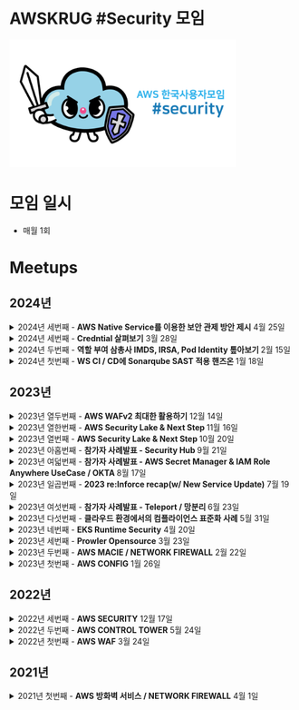 # AWSKRUG #Security 모임 

<img src="https://github.com/awskrug/awskrug-digital-assets/raw/master/gurumi/security/security.png" width="400"/>

# 모임 일시
  - 매월 1회 

# Meetups


## 2024년

<details>
  <summary>2024년 세번째 - <b>AWS Native Service를 이용한 보안 관제 방안 제시</b> 4월 25일</summary>

  ### `발표 내용`
   *  AWS Native Service를 이용한 보안 관제 방안 제시 - 정하윤 (AWS)

</details>

<details>
  <summary>2024년 세번째 - <b>Credntial 살펴보기</b> 3월 28일</summary>

  ### `발표 내용`
   *  Credntial 살펴보기 - 김동현 (Cremit)

</details>

<details>
  <summary>2024년 두번째 - <b>역할 부여 삼총사 IMDS, IRSA, Pod Identity 톺아보기 </b> 2월 15일</summary>

  ### `발표 내용`
   *  워크로드에 역할을 부여하는 삼총사 IMDS, IRSA, Pod Identity에 대해 깊이 알아보고 어떻게 보안을 적용하면 좋을지 살펴봅니다. - 천강민 (카카오뱅크)

</details>

<details>
  <summary>2024년 첫번째 - <b>WS CI / CD에 Sonarqube SAST 적용 핸즈온 </b> 1월 18일</summary>

  ### `발표 내용`
   *  AWS CI / CD에 Sonarqube SAST 적용 핸즈온 - 이지영 (백패커)

</details>

## 2023년


<details>
  <summary>2023년 열두번째 - <b>AWS WAFv2 최대한 활용하기</b> 12월 14일</summary>

  ### `발표 내용`
   *  AWS WAFv2 최대한 활용하기 - 씬커 (AWS 보안소모임 유저)

</details>

<details>
  <summary>2023년 열한번째 - <b>AWS Security Lake & Next Step </b> 11월 16일</summary>

  ### `발표 내용`
   *  AWS 리소스 구성 시각화(AWS CONFIG / QUICKSIGHT 활용) - 한태경(AWS)
</details>

<details>
  <summary>2023년 열번째 - <b>AWS Security Lake & Next Step </b> 10월 20일</summary>

  ### `발표 내용`
   * AWS 의 Security Lake의 구성방안과 그 이후 고려사항 - 한현상(AWS)
</details>

<details>
  <summary>2023년 아홉번째 - <b>참가자 사례발표 - Security Hub </b> 9월 21일</summary>

  ### `발표 내용`
   * Security Hub 어디까지 써봤니?- 김대곤(AWS)
</details>

<details>
  <summary>2023년 여덟번째 - <b>참가자 사례발표 - AWS Secret Manager & IAM Role Anywhere UseCase / OKTA </b> 8월 17일</summary>

  ### `발표 내용`
   * AWS Secret Manager & IAM Role Anywhere UseCase - 신동수(AWS)
   * Okta로 AWS Multi-Account 환경 관리하기 - Tony (AWS 보안소모임 유저)
</details>

<details>
  <summary>2023년 일곱번째 - <b>2023 re:Inforce recap(w/ New Service Update)</b> 7월 19일</summary>

  ### `발표 내용`
   * 2023 re:Inforce recap(w/ New Service Update) - 신은수(AWS)
</details>

<details>
  <summary>2023년 여섯번째 - <b>참가자 사례발표 - Teleport / 망분리 </b> 6월 23일</summary>

  ### `발표 내용`
   * 오픈소스 접근제어 솔루션인 teleport 도입 검토 후기 및 고찰 - Jin (AWS 보안소모임 유저)
   * AWS Native 서비스를 이용한 망분리 환경 구축/운영 노하우와 한계 - 씬커 (AWS 보안소모임 유저)
</details>

<details>
  <summary>2023년 다섯번째 - <b>클라우드 환경에서의 컴플라이언스 표준화 사례</b> 5월 31일</summary>

  ### `발표 내용`
   * 클라우드 환경에서의 컴플라이언스 표준화 사례 - “NIST CSF” 를 활용한 클라우드에서의 표준 운영 방안 전략 - 장현호(AWS 보안소모임 오거나이저)
</details>

<details>
  <summary>2023년 네번째 - <b>EKS Runtime Security</b> 4월 20일</summary>

  ### `발표 내용`
   * EKS Runtime Security - Falco를 중심으로 - 이지영(백패커)
</details>

<details>
  <summary>2023년 세번째 - <b>Prowler Opensource</b> 3월 23일</summary>

  ### `발표 내용`
   * Prowler 오픈소스 소개 - 최재욱(AWS)
</details>

<details>
  <summary>2023년 두번째 - <b>AWS MACIE / NETWORK FIREWALL</b> 2월 22일</summary>

  ### `발표 내용`
   * AWS MAICE - 천강민(카카오뱅크)
   * AWS NETWORK FIREWALL - 박병화(AWS)
</details>

<details>
  <summary>2023년 첫번째 - <b>AWS CONFIG</b> 1월 26일</summary>

  ### `발표 내용`
   * AWS Config 이해 - 한현상(AWS)
   * AWS Config Operation with Lambda - 이종민(AWS)
</details>

## 2022년

<details>
  <summary>2022년 세번째 - <b>AWS SECURITY</b> 12월 17일</summary>

  ### `발표 내용`
   * Security Overview - 100 Level 의 AWS 환경의 보안 개념을 설명합니다.
   * Security 5 EPIC - 200 Level의 AWS 보안의 핵심 개념을 이해합니다.
   * AWS Incident Response Foundation
   * AWS Security Operation Hands-on
   * AWS Config: AWS Config 를 활용하여 보안감사활동의 개념을 이해하고, 대응 활동에 대한 운영 방안을 경험합니다.
   * AWS Incident Response Automation: AWS 환경에서의 보안 사고 발생시 탐지 방안과 사고 대응 방안에 대한 자동화 개념을 이해하고 구축하여 실시간으로 대응 현황을 파악합니다.
</details>

<details>
  <summary>2022년 두번째 - <b>AWS CONTROL TOWER</b> 5월 24일</summary>

  ### `발표 내용`
  * AWS Control Tower를 활용하여 Multi-Account 체계에서의 OU/Account 구성과 보안정책 배포, 네트워크 환경 구성 - 강세현(삼성SDS)

</details>

<details>
  <summary>2022년 첫번째 - <b>AWS WAF</b> 3월 24일</summary>

  ### `발표 내용`
   * AWS WAF V2의 구성 요소 / 설정 / Rule 검사로직 / 관리형 규칙 / Bot 탐지 기능 / 모니터링 및 리포팅 - 신은수(AWS)

</details>


## 2021년
<details>
  <summary>2021년 첫번째 - <b>AWS 방화벽 서비스 / NETWORK FIREWALL</b> 4월 1일</summary>

  ### `발표 내용`
   * AWS 환경에서 사용할 수 있는 방화벽 구축하기 / AWS NETWORK FIREWALL - 신은수(AWS)
</details>
